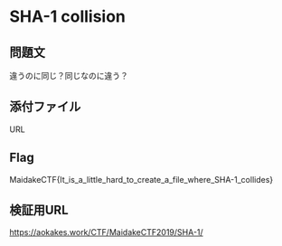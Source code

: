 # SHA-1 collision

## 問題文
違うのに同じ？同じなのに違う？

## 添付ファイル
URL

## Flag
MaidakeCTF{It_is_a_little_hard_to_create_a_file_where_SHA-1_collides}

## 検証用URL
https://aokakes.work/CTF/MaidakeCTF2019/SHA-1/
